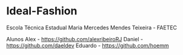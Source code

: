 # Ideal-Fashion
Escola Técnica Estadual Maria Mercedes Mendes Teixeira - FAETEC

Alunos
Alex - https://github.com/alexribeiroRJ
Daniel - https://github.com/daeldev
Eduardo - https://github.com/hoemm
